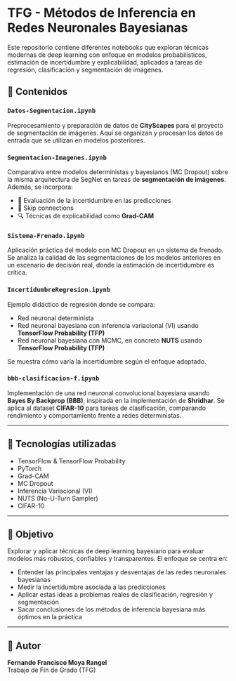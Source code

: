 # TFG - Métodos de Inferencia en Redes Neuronales Bayesianas

Este repositorio contiene diferentes notebooks que exploran técnicas modernas de deep learning con enfoque en modelos probabilísticos, estimación de incertidumbre y explicabilidad, aplicados a tareas de regresión, clasificación y segmentación de imágenes.

## 📁 Contenidos

### `Datos-Segmentacion.ipynb`
Preprocesamiento y preparación de datos de **CityScapes** para el proyecto de segmentación de imágenes. Aquí se organizan y procesan los datos de entrada que se utilizan en modelos posteriores.

### `Segmentacion-Imagenes.ipynb`
Comparativa entre modelos deterministas y bayesianos (MC Dropout) sobre la misma arquitectura de SegNet en tareas de **segmentación de imágenes**. Además, se incorpora:
- 🎯 Evaluación de la incertidumbre en las predicciones
- 🔁 Skip connections
- 🔍 Técnicas de explicabilidad como **Grad-CAM**

### `Sistema-Frenado.ipynb`
Aplicación práctica del modelo con MC Dropout en un sistema de frenado. Se analiza la calidad de las segmentaciones de los modelos anteriores en un escenario de decisión real, donde la estimación de incertidumbre es crítica.

### `IncertidumbreRegresion.ipynb`
Ejemplo didáctico de regresión donde se compara:
- Red neuronal determinista
- Red neuronal bayesiana con inferencia variacional (VI) usando **TensorFlow Probability (TFP)**
- Red neuronal bayesiana con MCMC, en concreto **NUTS** usando **TensorFlow Probability (TFP)**

Se muestra cómo varía la incertidumbre según el enfoque adoptado.

### `bbb-clasificacion-f.ipynb`
Implementación de una red neuronal convolucional bayesiana usando **Bayes By Backprop (BBB)**, inspirada en la implementación de **Shridhar**. Se aplica al dataset **CIFAR-10** para tareas de clasificación, comparando rendimiento y comportamiento frente a redes deterministas.

---

## 🧠 Tecnologías utilizadas
- TensorFlow & TensorFlow Probability
- PyTorch
- Grad-CAM
- MC Dropout
- Inferencia Variacional (VI)
- NUTS (No-U-Turn Sampler)
- CIFAR-10

---

## 📌 Objetivo
Explorar y aplicar técnicas de deep learning bayesiano para evaluar modelos más robustos, confiables y transparentes. El enfoque se centra en:
- Entender las principales ventajas y desventajas de las redes neuronales bayesianas
- Medir la incertidumbre asociada a las predicciones
- Aplicar estas ideas a problemas reales de clasificación, regresión y segmentación
- Sacar conclusiones de los métodos de inferencia bayesiana más óptimos en la práctica

---

## 👤 Autor
**Fernando Francisco Moya Rangel**  
Trabajo de Fin de Grado (TFG)

